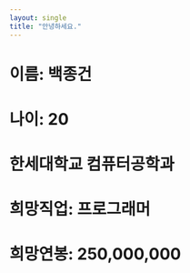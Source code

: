 ```yaml
---
layout: single
title: "안녕하세요."
---
```


# 이름: 백종건

# 나이: 20

# 한세대학교 컴퓨터공학과

# 희망직업: 프로그래머

# 희망연봉: 250,000,000
